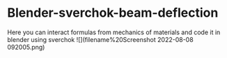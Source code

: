 # Blender-sverchok-beam-deflection
Here you can interact formulas from mechanics of materials and code it in blender using sverchok
![](filename%20Screenshot 2022-08-08 092005.png)
